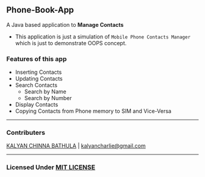 ## Phone-Book-App
A Java based application to **Manage Contacts**
- This application is just a simulation of `Mobile Phone Contacts Manager` which is just to demonstrate OOPS concept.
### Features of this app
- Inserting Contacts
- Updating Contacts
- Search Contacts
  - Search by Name
  - Search by Number
- Display Contacts
- Copying Contacts from Phone memory to SIM and Vice-Versa
*****
### Contributers
[KALYAN CHINNA BATHULA](https://www.instagram.com/kalyan_batthula/) | <kalyancharlie@gmail.com>
*****
### Licensed Under [MIT LICENSE](LICENSE)
